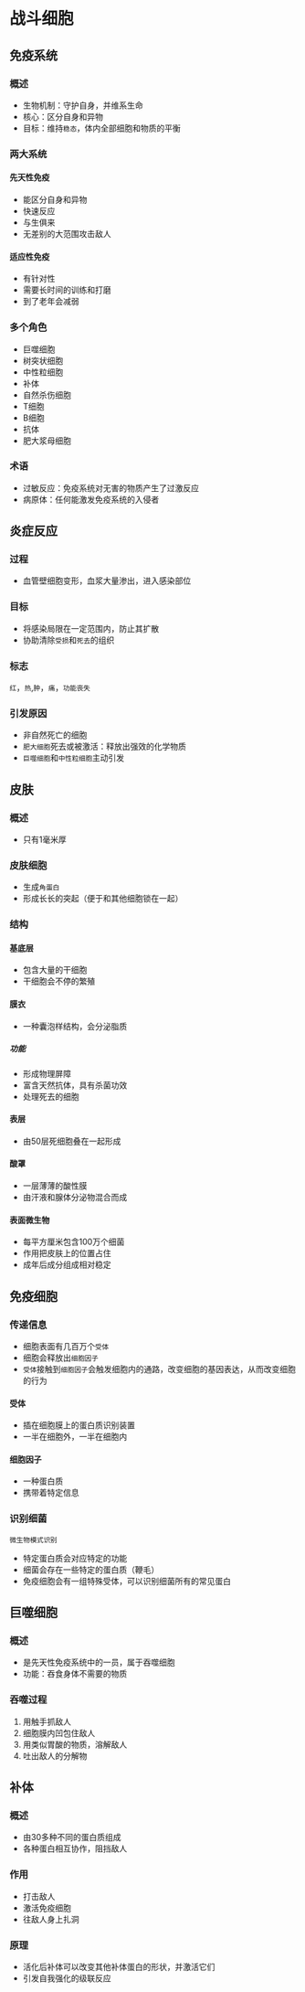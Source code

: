 

# 战斗细胞


## 免疫系统

### 概述
* 生物机制：守护自身，并维系生命
* 核心：区分自身和异物
* 目标：维持`稳态`，体内全部细胞和物质的平衡


### 两大系统

#### 先天性免疫
* 能区分自身和异物
* 快速反应
* 与生俱来
* 无差别的大范围攻击敌人

#### 适应性免疫
* 有针对性
* 需要长时间的训练和打磨
* 到了老年会减弱

### 多个角色
* 巨噬细胞
* 树突状细胞
* 中性粒细胞
* 补体
* 自然杀伤细胞
* T细胞
* B细胞
* 抗体
* 肥大浆母细胞


### 术语
* 过敏反应：免疫系统对无害的物质产生了过激反应
* 病原体：任何能激发免疫系统的入侵者


## 炎症反应


### 过程
* 血管壁细胞变形，血浆大量渗出，进入感染部位

### 目标
* 将感染局限在一定范围内，防止其扩散
* 协助清除`受损`和`死去`的组织

### 标志
`红`，`热`,`肿`，`痛`，`功能丧失`

### 引发原因
* 非自然死亡的细胞
* `肥大细胞`死去或被激活：释放出强效的化学物质
* `巨噬细胞`和`中性粒细胞`主动引发



## 皮肤

### 概述
* 只有1毫米厚

### 皮肤细胞
* 生成`角蛋白`
* 形成长长的突起（便于和其他细胞锁在一起）


### 结构


#### 基底层
* 包含大量的干细胞
* 干细胞会不停的繁殖


#### 膜衣
* 一种囊泡样结构，会分泌脂质

##### 功能
* 形成物理屏障
* 富含天然抗体，具有杀菌功效
* 处理死去的细胞


#### 表层
* 由50层死细胞叠在一起形成


#### 酸罩
* 一层薄薄的酸性膜
* 由汗液和腺体分泌物混合而成


#### 表面微生物
* 每平方厘米包含100万个细菌
* 作用把皮肤上的位置占住
* 成年后成分组成相对稳定


## 免疫细胞

### 传递信息
* 细胞表面有几百万个`受体`
* 细胞会释放出`细胞因子`
* `受体`接触到`细胞因子`会触发细胞内的通路，改变细胞的基因表达，从而改变细胞的行为

#### 受体
* 插在细胞膜上的蛋白质识别装置
* 一半在细胞外，一半在细胞内

#### 细胞因子
* 一种蛋白质
* 携带着特定信息

### 识别细菌
`微生物模式识别`
* 特定蛋白质会对应特定的功能
* 细菌会存在一些特定的蛋白质（鞭毛）
* 免疫细胞会有一组特殊受体，可以识别细菌所有的常见蛋白 


## 巨噬细胞

### 概述
* 是先天性免疫系统中的一员，属于吞噬细胞
* 功能：吞食身体不需要的物质

### 吞噬过程
1. 用触手抓敌人
1. 细胞膜内凹包住敌人
1. 用类似胃酸的物质，溶解敌人
1. 吐出敌人的分解物



## 补体

### 概述
* 由30多种不同的蛋白质组成
* 各种蛋白相互协作，阻挡敌人

### 作用
* 打击敌人
* 激活免疫细胞
* 往敌人身上扎洞

### 原理
* 活化后补体可以改变其他补体蛋白的形状，并激活它们
* 引发自我强化的级联反应